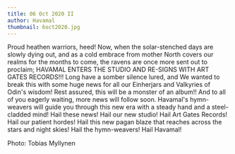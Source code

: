 ```yaml
---
title: 06 Oct 2020 II
author: Havamal
thumbnail: 6oct2020.jpg
---
```

Proud heathen warriors, heed!
Now, when the solar-stenched days are slowly dying out, and as a cold embrace from mother North covers our realms for the months to come, the ravens are once more sent out to proclaim;
HAVAMAL ENTERS THE STUDIO AND RE-SIGNS WITH ART GATES RECORDS!!!
Long have a somber silence lured, and We wanted to break this with some huge news for all our Einherjars and Valkyries of Odin's wisdom! Rest assured, this will be a monster of an album!! And to all of you eagerly waiting, more news will follow soon. Havamal's hymn-weavers will guide you through this new era with a steady hand and a steel-cladded mind!
Hail these news! Hail our new studio! Hail Art Gates Records! Hail our patient hordes! Hail this new pagan blaze that reaches across the stars and night skies! Hail the hymn-weavers! Hail Havamal!


Photo: Tobias Myllynen
